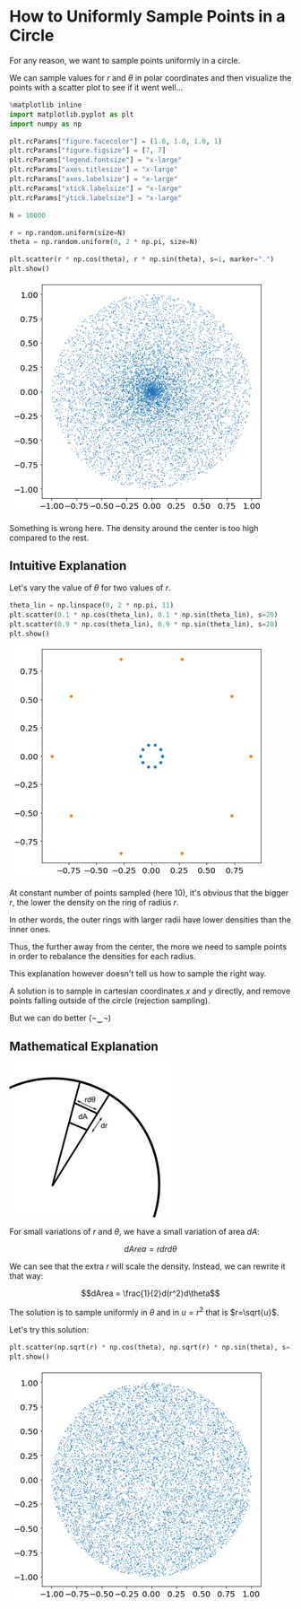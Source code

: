 # How to Uniformly Sample Points in a Circle

For any reason, we want to sample points uniformly in a circle.

We can sample values for $r$ and $\theta$ in polar coordinates and then visualize the points with a scatter plot to see if it went well...


```python
%matplotlib inline
import matplotlib.pyplot as plt
import numpy as np
```


```python
plt.rcParams["figure.facecolor"] = (1.0, 1.0, 1.0, 1)
plt.rcParams["figure.figsize"] = [7, 7]
plt.rcParams["legend.fontsize"] = "x-large"
plt.rcParams["axes.titlesize"] = "x-large"
plt.rcParams["axes.labelsize"] = "x-large"
plt.rcParams["xtick.labelsize"] = "x-large"
plt.rcParams["ytick.labelsize"] = "x-large"
```


```python
N = 10000
```


```python
r = np.random.uniform(size=N)
theta = np.random.uniform(0, 2 * np.pi, size=N)
```


```python
plt.scatter(r * np.cos(theta), r * np.sin(theta), s=1, marker=".")
plt.show()
```


    
![png](README_files/README_6_0.png)
    


Something is wrong here. The density around the center is too high compared to the rest.

## Intuitive Explanation

Let's vary the value of $\theta$ for two values of $r$.


```python
theta_lin = np.linspace(0, 2 * np.pi, 11)
plt.scatter(0.1 * np.cos(theta_lin), 0.1 * np.sin(theta_lin), s=20)
plt.scatter(0.9 * np.cos(theta_lin), 0.9 * np.sin(theta_lin), s=20)
plt.show()
```


    
![png](README_files/README_10_0.png)
    


At constant number of points sampled (here $10$), it's obvious that the bigger $r$, the lower the density on the ring of radius $r$.

In other words, the outer rings with larger radii have lower densities than the inner ones.

Thus, the further away from the center, the more we need to sample points in order to rebalance the densities for each radius.

This explanation however doesn't tell us how to sample the right way.

A solution is to sample in cartesian coordinates $x$ and $y$ directly, and remove points falling outside of the circle (rejection sampling).

But we can do better (¬‿¬)

## Mathematical Explanation

![](area.png)

For small variations of $r$ and $\theta$, we have a small variation of area $dA$:

$$dArea = rdrd\theta$$

We can see that the extra $r$ will scale the density. Instead, we can rewrite it that way:

$$dArea = \frac{1}{2}d(r^2)d\theta$$

The solution is to sample uniformly in $\theta$ and in $u = r^2$ that is $r=\sqrt{u}$.

Let's try this solution:


```python
plt.scatter(np.sqrt(r) * np.cos(theta), np.sqrt(r) * np.sin(theta), s=1, marker=".")
plt.show()
```


    
![png](README_files/README_17_0.png)
    

